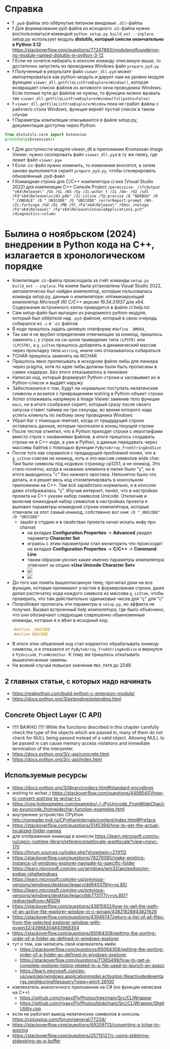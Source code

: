 

# Справка
- **!** `.pyd`-файлы это обёрнутые питоном виндовые `.dll`-файлы
- **!** Для формирования pyd-файла из исходного .сс-файла нужно воспользоваться командой `python setup.py build_ext --inplace`. setup.py использует модуль **distutils, который снесли окончательно в Python 3.12** https://stackoverflow.com/questions/77247893/modulenotfounderror-no-module-named-distutils-in-python-3-12
- **!** Если не хочется набирать в консоли команду описанную выше, то достаточно запустить из проводника Windows файл `prepare_pyd.py` 
- **!** Полученный в результате файл `viewer_dll.pyd` может импортироваться как python-модуль и дарует нам на уровне модуля функцию `viewer_dll.getFileListFromExplorerWindow()`, которая возвращает список файлов из активного окна проводника Windows. Если полные пути до файлов не нужны, то функцию можно вызвать так `viewer_dll.getFileListFromExplorerWindow(fullpaths=False)`
- **!** `viewer_dll.getFileListFromExplorerWindow` пока не грабит файлы с рабочего стола Windows, функция вернёт пустой список в таком случае
- **!** Параметры компиляции описываются в файле setup.py, документация доступна через Python:
```python
from distutils.core import Extension
print(help(Extension))
```
- **!** Для доступности модуля viewer_dll в приложении Krumassan Image Viewer, нужно скопировать файл `viewer_dll.pyd` в ту же папку, где лежит файл `viewer.pyw`
- **!** Если .cc-файл нужно изменить, то изменения вносятся, а затем заново выполняется скрипт `prepare_pyd.py`, чтобы сгенерировать обновлённый .pyd-файл
- **!** Командная строка для C/C++ компилятора cl.exe (Visual Studio 2022) для компиляции С++ Console Project
`/permissive- /ifcOutput "x64\Release\" /GS /GL /W3 /Gy /Zc:wchar_t /Zi /Gm- /O2 /sdl /Fd"x64\Release\vc143.pdb" /Zc:inline /fp:precise /D "NDEBUG" /D "_CONSOLE" /D "_UNICODE" /D "UNICODE" /errorReport:prompt /WX- /Zc:forScope /Gd /Oi /MD /FC /Fa"x64\Release\" /EHsc /nologo /Fo"x64\Release\" /Fp"x64\Release\ConsoleApplication1.pch" /diagnostics:column `

# Былина о ноябрьском (2024) внедрении в Python кода на C++, излагается в хронологическом порядке
- Компиляция .cc-файла происходила за счёт команды `setup.py build_ext --inplace`. На компе была установлена Visual Studio 2022, автоматически был найден компилятор, которым пользовалась команда setup.py, данные о компиляторе: *оптимизирующий компилятор Microsoft (R) C/C++ версии 19.34.31937 для x64*. Содержание встроенного хэлпа приводится в файле cl.help.txt
- Сам setup-файл был вытащен из рандомного python-модуля, который был обёрткой над `.pyd`-файлом, который в свою очередь собирался из `.c` и `.cc файлов
- В коде пришлось задать целевую платформу `#define _AMD64_`
- Так как я не врубил определения отвечающие за юникод, пришлось заменять `L` у строк на си-шное приведение типа `(LPSTR)` или `(LPCSTR)`, а `g_szItem` пришлось добавлять в динамический массив через прокладку типа `wstring`, иначе оно отказывалось собираться
- TCHAR пришлось заменять на WCHAR
- Пришлось явно прописывать в исходном файле либы для линкера через pragma, хотя по идее либы должны были быть прописаны в самих хэадерах. Без этого отказывалось в линковке
- Написал код, который формирует Python-строки и засовывает их в Python-список и выдаёт наружу
- Забеспокоился о том, будут ли нормально поступать нелатинские символы и возился с превращением wstring в Python-объект строки
- Хотел отлаживать напрямую в Image Viewer заменив тело функции `main`, но в итоге сообразил скрипт, который сразу после своего запуска ставит таймер на три секунды, во время которого надо успеть кликнуть по любому окну проводника Windows
- Убрал баг с помощью memset, когда от прыдудущей строки оставались данные, которые пролезали в конец текущей строки
- После тестов отметил, что в Python приходят строки с иероглифами вместо строк с названиями файлов, в итоге пришлось создавать строки не в С++ коде, а уже в Python, а данные передавать через массивы байтов с помощью функции `PyByteArray_FromStringAndSize` 
- После того как справился с предыдущей проблемой понял, что в `g_szItem` совсем не юникод, хоть и это массив символов wide char. Там были символы под кодовую страницу cp1251, а не юникод. Это стало понятно, когда в названии элемента в папке было "ç", но в итоге выводилось "c" без нижнего хвостика. Непонятно было что делать, и я решил весь код откомпилировать в консольном приложении на С++. Там всё заработало нормально, и в консоли даже отображалась "ç". Изучая интернет, понял, что в настройках проекта на С++ указан набор символов Unicode. Отключив и включив юникодный набор символов в настройках проекта я выловил параметры командной строки компилятора, которые отвечали за этот самый юникод, собственно вот они:
`/D "_UNICODE" /D "UNICODE"`
  - зашёл в студию и в свойствах проекта начал искать инфу про charset
    - на вкладке **Configuration Properties** -> **Advanced** увидел параметр **Character Set**
    - играясь с этим параметром стал мониторить что происходит на вкладке **Configuration Properties** -> **С/C++** -> **Command Line**
    - таким образом уяснил какие именно параметры компилятора отвечают за опцию **«Use Unicode Character Set»**
    - ![](docs/1.png)
    - ![](docs/2.png)
- До того как понять вышеописанную тему, прочитал доки на все функции, которые принимают участие в формировании строки, даже делал распечатку кода каждого символа из массива `g_szItem`, чтобы проверить, что там действительно одинаковые числа для "ç" для "c"
- Попробовал прописать эти параметры в `setup.py`, но эффекта не получил. Вызвал встроенный help компилятора, где было объяснено, что они обозначают следующие соврешенно обыкновенные команды, которые я и вбил в исходный код:
```cpp
    #define _UNICODE
    #define UNICODE
```
- В итоге этих объвлений код стал корректно обрабатывать юникод-символы, и я отказался от `PyByteArray_FromStringAndSize` и вернулся к `PyUnicode_FromWideChar`. К тому же пришлось откатывать вышеописанные замены.
- На всякий случай повысил значение `MAX_PATH` до 2048

## 2 главных статьи, с которых надо начинать 
- https://realpython.com/build-python-c-extension-module/
- https://docs.python.org/3/extending/extending.html

## Concrete Object Layer (C API)
- !!!!! ВАЖНО !!!!! While the functions described in this chapter carefully check the type of the objects which are passed in, many of them do not check for NULL being passed instead of a valid object. Allowing NULL to be passed in can cause memory access violations and immediate termination of the interpreter.
- https://docs.python.org/3/c-api/concrete.html
- https://docs.python.org/3/c-api/index.html

## Используемые ресурсы
- https://docs.python.org/3/library/codecs.html#standard-encodings
- wstring to wchar_t https://stackoverflow.com/questions/44985451/how-to-convert-wstring-to-wchar-t-c
- https://cpp.hotexamples.com/examples/-/-/PyUnicode_FromWideChar/cpp-pyunicode_fromwidechar-function-examples.html
- внутреннее устройство CPython http://onreader.mdl.ru/CPythonInternals/content/index.html#Preface
- https://stackoverflow.com/questions/5145394/how-to-get-the-actual-localized-folder-names
- для отображения юникода в коносли https://learn.microsoft.com/ru-ru/cpp/c-runtime-library/reference/setlocale-wsetlocale?view=msvc-170
- https://forum.sources.ru/index.php?showtopic=274112
- https://stackoverflow.com/questions/78270085/make-existing-instance-of-windows-explorer-navigate-to-specific-folder
- https://learn.microsoft.com/en-us/windows/win32/api/exdisp/nn-exdisp-ishellwindows
- https://learn.microsoft.com/en-us/previous-versions/windows/desktop/legacy/dd940376(v=vs.85)
- https://learn.microsoft.com/en-us/previous-versions/windows/desktop/legacy/bb773177(v=vs.85)?redirectedfrom=MSDN
- https://stackoverflow.com/questions/43815932/how-to-get-the-path-of-an-active-file-explorer-window-in-c-winapi/43821628#43821628
- https://stackoverflow.com/questions/43949747/return-a-list-of-all-files-from-the-selected-explorer-window-with-pywin32/43968304#43968304
- https://stackoverflow.com/questions/65064308/getting-the-sorting-order-of-a-folder-as-defined-in-windows-explorer
- тут о том, как написать свой извлекатель имён
  - https://stackoverflow.com/questions/65064308/getting-the-sorting-order-of-a-folder-as-defined-in-windows-explorer
  - https://stackoverflow.com/questions/71365499/how-to-get-a-complete-explorer-listing-related-to-a-file-used-to-launch-an-assoc
  - https://learn.microsoft.com/en-us/uwp/api/windows.applicationmodel.activation.fileactivatedeventargs.neighboringfilesquery?view=winrt-26100
- извлекатель аналогичного приложения на C# (но функция написана на C++)
  - https://github.com/riyasy/FlyPhotos/tree/main/Src/CLIWrapper
  - https://github.com/riyasy/FlyPhotos/blob/main/Src/CLIWrapper/ShellUtility.cpp
- если не работает вывод нелатинских символов в консоль https://cplusplus.com/forum/general/77234/
- https://stackoverflow.com/questions/69209713/converting-a-tchar-to-wstring
- https://stackoverflow.com/questions/25715127/c-using-stdstring-stdwstring-as-a-buffer
